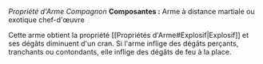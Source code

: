 _Propriété d'Arme Compagnon_
__Composantes :__ Arme à distance martiale ou exotique chef-d'œuvre

Cette arme obtient la propriété [[Propriétés d'Arme#Explosif|Explosif]] et ses dégâts diminuent d'un cran. Si l'arme inflige des dégâts perçants, tranchants ou contondants, elle inflige des dégâts de feu à la place.